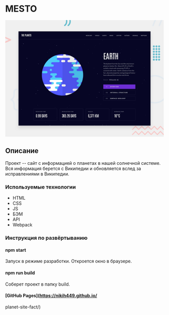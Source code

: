 # MESTO
![Иллюстрация к проекту](https://github.com/NIKIH449/planets-fact-site/raw/main/images/preview.jpg)

## Описание

Проект -- сайт с информацией о планетах в нашей солнечной системе. 
Вся информация берется с Википедии и обновляется вслед за исправлениями в Википедии.


### Используемые технологии

- HTML
- CSS
- JS
- БЭМ
- API
- Webpack


### Инструкция по развёртыванию 

#### npm start

Запуск в режиме разработки. Откроется окно в браузере.

#### npm run build

Соберет проект в папку build.

#### [GitHub Pages](https://nikih449.github.io/
planet-site-fact/)
